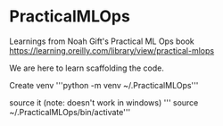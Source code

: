 # PracticalMLOps
Learnings from Noah Gift's Practical ML Ops book https://learning.oreilly.com/library/view/practical-mlops


We are here to learn scaffolding the code. 


Create venv 
'''python -m venv ~/.PracticalMLOps'''

source it (note: doesn't work in windows)
''' source ~/.PracticalMLOps/bin/activate''' 